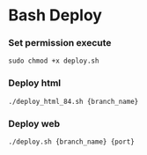 # Bash Deploy

### Set permission execute
`sudo chmod +x deploy.sh`

### Deploy html
`./deploy_html_84.sh {branch_name}`

### Deploy web
`./deploy.sh {branch_name} {port}`


